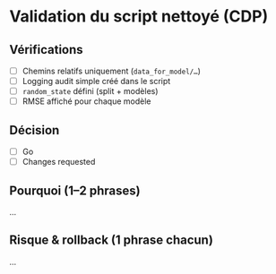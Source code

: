 # Validation du script nettoyé (CDP)

## Vérifications
- [ ] Chemins relatifs uniquement (`data_for_model/…`)
- [ ] Logging audit simple créé dans le script
- [ ] `random_state` défini (split + modèles)
- [ ] RMSE affiché pour chaque modèle

## Décision
- [ ] Go
- [ ] Changes requested

## Pourquoi (1–2 phrases)
…

## Risque & rollback (1 phrase chacun)
…
